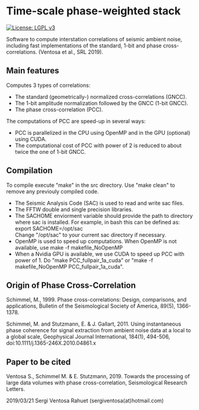 Time-scale phase-weighted stack
===============================

[![License: LGPL v3](https://img.shields.io/badge/License-LGPL%20v3-blue.svg)](https://www.gnu.org/licenses/lgpl-3.0)

Software to compute interstation correlations of seismic ambient noise, including fast implementations of the 
standard, 1-bit and phase cross-correlations. (Ventosa et al., SRL 2019).

Main features
-------------
Computes 3 types of correlations:
 * The standard (geometrically-) normalized cross-correlations (GNCC).
 * The 1-bit amplitude normalization followed by the GNCC (1-bit GNCC).
 * The phase cross-correlation (PCC).

The computations of PCC are speed-up in several ways:
 * PCC is parallelized in the CPU using OpenMP and in the GPU (optional) using CUDA.
 * The computational cost of PCC with power of 2 is reduced to about twice the one of 1-bit GNCC.

Compilation
-----------
To compile execute "make" in the src directory. Use "make clean" to remove 
any previouly compiled code.

 * The Seismic Analysis Code (SAC) is used to read and write sac files.
 * The FFTW double and single precision libraries.
 * The SACHOME enviorment variable should provide the path to directory where sac is
   installed. For example, in bash this can be defined as:  
   export SACHOME=/opt/sac  
   Change "/opt/sac" to your current sac directory if necessary.
 * OpenMP is used to speed up computations. When OpenMP is not available, use 
   make -f makefile_NoOpenMP
 * When a Nvidia GPU is available, we use CUDA to speed up PCC with power of 1. 
   Do "make PCC_fullpair_1a_cuda" or "make -f makefile_NoOpenMP PCC_fullpair_1a_cuda".
   
Origin of Phase Cross-Correlation
---------------------------------
Schimmel, M., 1999. Phase cross-correlations: Design, comparisons, and applications,
Bulletin of the Seismological Society of America, 89(5), 1366-1378.

Schimmel, M. and Stutzmann, E. & J. Gallart, 2011. Using instantaneous phase coherence 
for signal extraction from ambient noise data at a local to a global scale, Geophysical 
Journal International, 184(1), 494-506, doi:10.1111/j.1365-246X.2010.04861.x
   
Paper to be cited
-----------------
Ventosa S., Schimmel M. & E. Stutzmann, 2019. Towards the processing of large data 
volumes with phase cross-correlation, Seismological Research Letters.

2019/03/21 Sergi Ventosa Rahuet (sergiventosa(at)hotmail.com)
